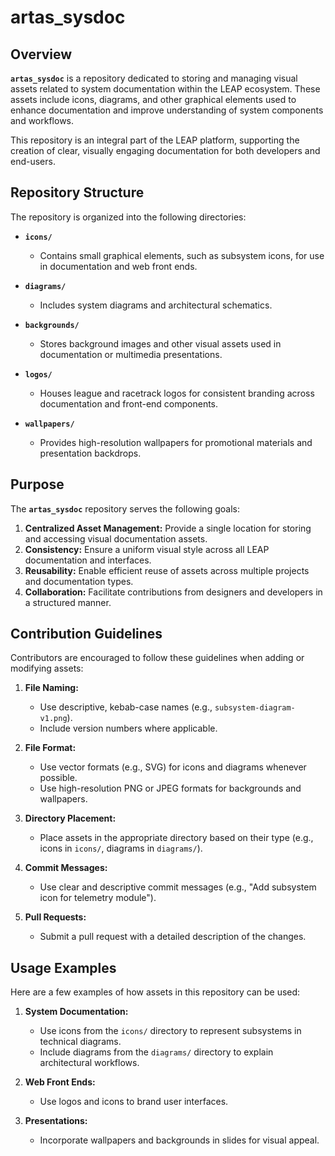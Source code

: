 # artas_sysdoc

## Overview

**`artas_sysdoc`** is a repository dedicated to storing and managing visual assets related to system documentation within the LEAP ecosystem. These assets include icons, diagrams, and other graphical elements used to enhance documentation and improve understanding of system components and workflows.

This repository is an integral part of the LEAP platform, supporting the creation of clear, visually engaging documentation for both developers and end-users.

## Repository Structure

The repository is organized into the following directories:

- **`icons/`**
  - Contains small graphical elements, such as subsystem icons, for use in documentation and web front ends.

- **`diagrams/`**
  - Includes system diagrams and architectural schematics.

- **`backgrounds/`**
  - Stores background images and other visual assets used in documentation or multimedia presentations.

- **`logos/`**
  - Houses league and racetrack logos for consistent branding across documentation and front-end components.

- **`wallpapers/`**
  - Provides high-resolution wallpapers for promotional materials and presentation backdrops.

## Purpose

The **`artas_sysdoc`** repository serves the following goals:

1. **Centralized Asset Management:** Provide a single location for storing and accessing visual documentation assets.
2. **Consistency:** Ensure a uniform visual style across all LEAP documentation and interfaces.
3. **Reusability:** Enable efficient reuse of assets across multiple projects and documentation types.
4. **Collaboration:** Facilitate contributions from designers and developers in a structured manner.

## Contribution Guidelines

Contributors are encouraged to follow these guidelines when adding or modifying assets:

1. **File Naming:**
   - Use descriptive, kebab-case names (e.g., `subsystem-diagram-v1.png`).
   - Include version numbers where applicable.

2. **File Format:**
   - Use vector formats (e.g., SVG) for icons and diagrams whenever possible.
   - Use high-resolution PNG or JPEG formats for backgrounds and wallpapers.

3. **Directory Placement:**
   - Place assets in the appropriate directory based on their type (e.g., icons in `icons/`, diagrams in `diagrams/`).

4. **Commit Messages:**
   - Use clear and descriptive commit messages (e.g., "Add subsystem icon for telemetry module").

5. **Pull Requests:**
   - Submit a pull request with a detailed description of the changes.

## Usage Examples

Here are a few examples of how assets in this repository can be used:

1. **System Documentation:**
   - Use icons from the `icons/` directory to represent subsystems in technical diagrams.
   - Include diagrams from the `diagrams/` directory to explain architectural workflows.

2. **Web Front Ends:**
   - Use logos and icons to brand user interfaces.

3. **Presentations:**
   - Incorporate wallpapers and backgrounds in slides for visual appeal.

